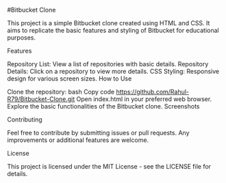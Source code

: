 #Bitbucket Clone

This project is a simple Bitbucket clone created using HTML and CSS. It aims to replicate the basic features and styling of Bitbucket for educational purposes.

Features

Repository List: View a list of repositories with basic details.
Repository Details: Click on a repository to view more details.
CSS Styling: Responsive design for various screen sizes.
How to Use

Clone the repository:
bash
Copy code
https://github.com/Rahul-R79/Bitbucket-Clone.git
Open index.html in your preferred web browser.
Explore the basic functionalities of the Bitbucket clone.
Screenshots

Contributing

Feel free to contribute by submitting issues or pull requests. Any improvements or additional features are welcome.

License

This project is licensed under the MIT License - see the LICENSE file for details.
